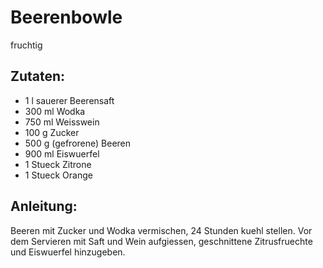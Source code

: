 Beerenbowle
===
fruchtig

Zutaten:
---
- 1 l sauerer Beerensaft
- 300 ml Wodka
- 750 ml Weisswein
- 100 g Zucker
- 500 g (gefrorene) Beeren
- 900 ml Eiswuerfel
- 1 Stueck Zitrone
- 1 Stueck Orange

Anleitung:
---
Beeren mit Zucker und Wodka vermischen, 24 Stunden kuehl stellen. Vor dem Servieren mit Saft und Wein aufgiessen, geschnittene Zitrusfruechte und Eiswuerfel hinzugeben.